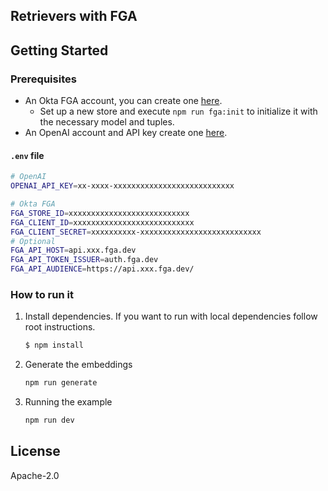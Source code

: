 ## Retrievers with FGA

## Getting Started

### Prerequisites

- An Okta FGA account, you can create one [here](https://dashboard.fga.dev).
  - Set up a new store and execute `npm run fga:init` to initialize it with the necessary model and tuples.
- An OpenAI account and API key create one [here](https://platform.openai.com).

#### `.env` file

```sh
# OpenAI
OPENAI_API_KEY=xx-xxxx-xxxxxxxxxxxxxxxxxxxxxxxxxxx

# Okta FGA
FGA_STORE_ID=xxxxxxxxxxxxxxxxxxxxxxxxxxx
FGA_CLIENT_ID=xxxxxxxxxxxxxxxxxxxxxxxxxxx
FGA_CLIENT_SECRET=xxxxxxxxxx-xxxxxxxxxxxxxxxxxxxxxxxxxxx
# Optional
FGA_API_HOST=api.xxx.fga.dev
FGA_API_TOKEN_ISSUER=auth.fga.dev
FGA_API_AUDIENCE=https://api.xxx.fga.dev/
```

### How to run it

1. Install dependencies. If you want to run with local dependencies follow root instructions.

   ```sh
   $ npm install
   ```

2. Generate the embeddings

   ```sh
   npm run generate
   ```

3. Running the example
   ```sh
   npm run dev
   ```

## License

Apache-2.0
